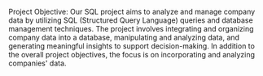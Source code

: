 Project Objective:
Our SQL project aims to analyze and manage company data by utilizing SQL (Structured Query Language) queries and database management techniques. The project involves integrating and organizing company data into a database, manipulating and analyzing data, and generating meaningful insights to support decision-making. In addition to the overall project objectives, the focus is on incorporating and analyzing companies' data.
